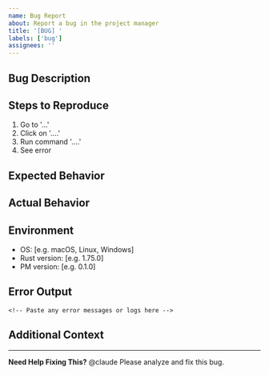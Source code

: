 ```yaml
---
name: Bug Report
about: Report a bug in the project manager
title: '[BUG] '
labels: ['bug']
assignees: ''
---
```


## Bug Description
<!-- A clear and concise description of what the bug is -->

## Steps to Reproduce
1. Go to '...'
2. Click on '....'
3. Run command '....'
4. See error

## Expected Behavior
<!-- A clear and concise description of what you expected to happen -->

## Actual Behavior
<!-- A clear and concise description of what actually happened -->

## Environment
- OS: [e.g. macOS, Linux, Windows]
- Rust version: [e.g. 1.75.0]
- PM version: [e.g. 0.1.0]

## Error Output
```
<!-- Paste any error messages or logs here -->
```

## Additional Context
<!-- Add any other context about the problem here -->

---

**Need Help Fixing This?**
@claude Please analyze and fix this bug.